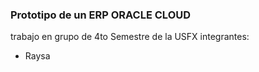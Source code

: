 ### Prototipo de un ERP ORACLE CLOUD
trabajo en grupo de 4to Semestre de la USFX
integrantes:
- Raysa
